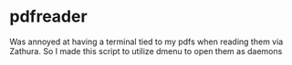 # pdfreader
Was annoyed at having a terminal tied to my pdfs when reading them via Zathura. So I made this script to utilize dmenu to open them as daemons
